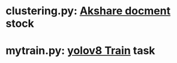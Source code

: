 # clustering.py: [Akshare docment](https://akshare.akfamily.xyz/) stock



# mytrain.py: [yolov8 Train](https://docs.ultralytics.com/modes/train/) task
